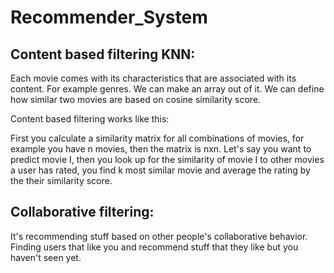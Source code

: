 # Recommender_System

## Content based filtering KNN:

Each movie comes with its characteristics that are associated with its content. For example genres. We can make an array out of it. We can define how similar two movies are based on cosine similarity score.

Content based filtering works like this:

First you calculate a similarity matrix for all combinations of movies, for example you have n movies, then the matrix is nxn.
Let's say you want to predict movie I, then you look up for the similarity of movie I to other movies a user has rated, you find k most similar movie and average the rating by the their similarity score.

## Collaborative filtering:

It's recommending stuff based on other people's collaborative behavior. Finding users that like you and recommend stuff that they like but you haven't seen yet.

### 

